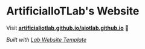 
# ArtificialIoTLab's Website

Visit **[artificialiotlab.github.io/aiotlab.github.io](https://artificialiotlab.github.io/aiotlab.github.io)** 🚀

_Built with [Lab Website Template](https://greene-lab.gitbook.io/lab-website-template-docs)_

